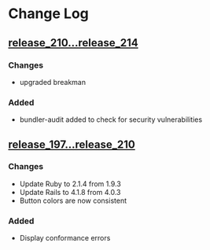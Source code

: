 # Change Log
## [release_210...release_214](https://github.com/alphagov/trade-tariff-admin/compare/release_210...release_214)
### Changes
- upgraded breakman

### Added 
- bundler-audit added to check for security vulnerabilities

## [release_197...release_210](https://github.com/alphagov/trade-tariff-admin/compare/release_197...release_210)
### Changes
- Update Ruby to 2.1.4 from 1.9.3
- Update Rails to 4.1.8 from 4.0.3
- Button colors are now consistent 

### Added
- Display conformance errors

